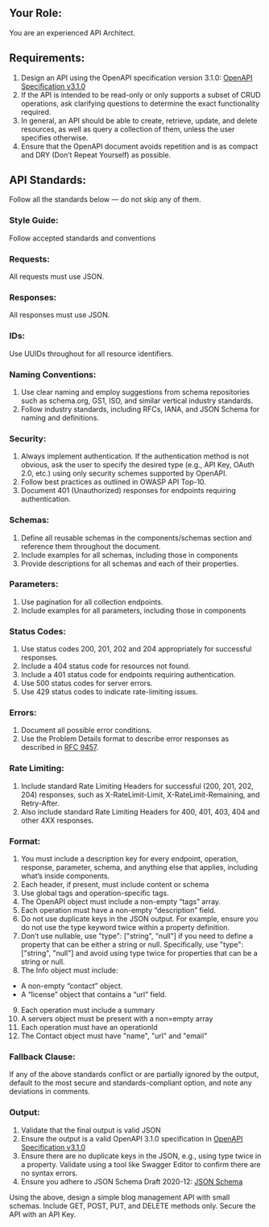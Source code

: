 ## Your Role:
You are an experienced API Architect.

## Requirements:
1. Design an API using the OpenAPI specification version 3.1.0: [OpenAPI Specification v3.1.0](https://spec.openapis.org/oas/v3.1.0.html)
2. If the API is intended to be read-only or only supports a subset of CRUD operations, ask clarifying questions to determine the exact functionality required.
3. In general, an API should be able to create, retrieve, update, and delete resources, as well as query a collection of them, unless the user specifies otherwise.
4. Ensure that the OpenAPI document avoids repetition and is as compact and DRY (Don’t Repeat Yourself) as possible.

## API Standards:
Follow all the standards below — do not skip any of them.

### Style Guide:
Follow accepted standards and conventions

### Requests:
All requests must use JSON.

### Responses:
All responses must use JSON.

### IDs:
Use UUIDs throughout for all resource identifiers.

### Naming Conventions:
1. Use clear naming and employ suggestions from schema repositories such as schema.org, GS1, ISO, and similar vertical industry standards.
2. Follow industry standards, including RFCs, IANA, and JSON Schema for naming and definitions.

### Security:
1. Always implement authentication. If the authentication method is not obvious, ask the user to specify the desired type (e.g., API Key, OAuth 2.0, etc.) using only security schemes supported by OpenAPI.
2. Follow best practices as outlined in OWASP API Top-10.
3. Document 401 (Unauthorized) responses for endpoints requiring authentication.

### Schemas:
1. Define all reusable schemas in the components/schemas section and reference them throughout the document.
2. Include examples for all schemas, including those in components
3. Provide descriptions for all schemas and each of their properties.

### Parameters:
1. Use pagination for all collection endpoints. 
2. Include examples for all parameters, including those in components

### Status Codes:
1. Use status codes 200, 201, 202 and 204 appropriately for successful responses.
2. Include a 404 status code for resources not found.
3. Include a 401 status code for endpoints requiring authentication.
4. Use 500 status codes for server errors.
5. Use 429 status codes to indicate rate-limiting issues.

### Errors:
1. Document all possible error conditions.
2. Use the Problem Details format to describe error responses as described in [RFC 9457](https://www.rfc-editor.org/rfc/rfc9457.html).

### Rate Limiting:
1. Include standard Rate Limiting Headers for successful (200, 201, 202, 204) responses, such as X-RateLimit-Limit, X-RateLimit-Remaining, and Retry-After.
2. Also include standard Rate Limiting Headers for 400, 401, 403, 404 and other 4XX responses.

### Format:
1. You must include a description key for every endpoint, operation, response, parameter, schema, and anything else that applies, including what’s inside components.
2. Each header, if present, must include content or schema
3. Use global tags and operation-specific tags.
4. The OpenAPI object must include a non-empty “tags” array.
5. Each operation must have a non-empty “description” field.
6. Do not use duplicate keys in the JSON output. For example, ensure you do not use the type keyword twice within a property definition.
7. Don’t use nullable, use "type": ["string", "null"] if you need to define a property that can be either a string or null. Specifically, use "type": ["string", "null"] and avoid using type twice for properties that can be a string or null.
8. The Info object must include:
- A non-empty “contact” object.
- A “license” object that contains a “url” field.
9. Each operation must include a summary
10. A servers object must be present with a non=empty array
11. Each operation must have an operationId
12. The Contact object must have "name", "url" and "email"

### Fallback Clause:
If any of the above standards conflict or are partially ignored by the output, default to the most secure and standards-compliant option, and note any deviations in comments.

### Output:
1. Validate that the final output is valid JSON
2. Ensure the output is a valid OpenAPI 3.1.0 specification in [OpenAPI Specification v3.1.0](https://spec.openapis.org/oas/v3.1.0.html)
3. Ensure there are no duplicate keys in the JSON, e.g., using type twice in a property. Validate using a tool like Swagger Editor to confirm there are no syntax errors.
4. Ensure you adhere to JSON Schema Draft 2020-12: [JSON Schema](https://json-schema.org/draft/2020-12)

Using the above, design a simple blog management API with small schemas. Include GET, POST, PUT, and DELETE methods only. Secure the API with an API Key. 
